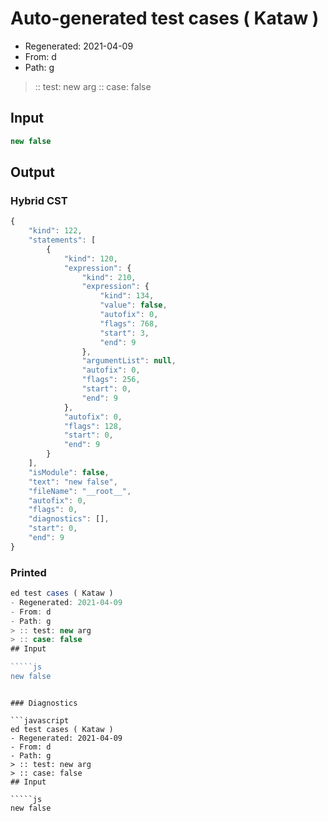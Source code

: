 # Auto-generated test cases ( Kataw )
- Regenerated: 2021-04-09
- From: d
- Path: g
> :: test: new arg
> :: case: false
## Input

`````js
new false
`````

## Output

### Hybrid CST

```javascript
{
    "kind": 122,
    "statements": [
        {
            "kind": 120,
            "expression": {
                "kind": 210,
                "expression": {
                    "kind": 134,
                    "value": false,
                    "autofix": 0,
                    "flags": 768,
                    "start": 3,
                    "end": 9
                },
                "argumentList": null,
                "autofix": 0,
                "flags": 256,
                "start": 0,
                "end": 9
            },
            "autofix": 0,
            "flags": 128,
            "start": 0,
            "end": 9
        }
    ],
    "isModule": false,
    "text": "new false",
    "fileName": "__root__",
    "autofix": 0,
    "flags": 0,
    "diagnostics": [],
    "start": 0,
    "end": 9
}
```

### Printed

```javascript
ed test cases ( Kataw )
- Regenerated: 2021-04-09
- From: d
- Path: g
> :: test: new arg
> :: case: false
## Input

`````js
new false
`````
```

### Diagnostics

```javascript
ed test cases ( Kataw )
- Regenerated: 2021-04-09
- From: d
- Path: g
> :: test: new arg
> :: case: false
## Input

`````js
new false
`````
```

